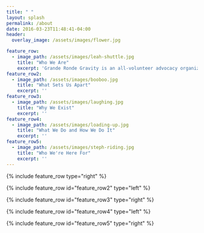 ```yaml
---
title: " "
layout: splash
permalink: /about
date: 2016-03-23T11:48:41-04:00
header:
  overlay_image: /assets/images/flower.jpg

feature_row:
  - image_path: /assets/images/leah-shuttle.jpg
    title: "Who We Are"
    excerpt: 'Grande Ronde Gravity is an all-volunteer advocacy organization dedicated to the love of gravity mountain biking in Eastern Oregon. Our primary mission revolves around growing the sport through trail advocacy, building, and maintenance as well as community events and education.<br><br>We proudly partner with local land managers to create new trail access, ensure the upkeep of existing trails, and explore opportunities to expand our network throughout the region.'
feature_row2:
  - image_path: /assets/images/booboo.jpg
    title: "What Sets Us Apart"
    excerpt: ''
feature_row3:
  - image_path: /assets/images/laughing.jpg
    title: "Why We Exist"
    excerpt: ''
feature_row4:
  - image_path: /assets/images/loading-up.jpg
    title: "What We Do and How We Do It"
    excerpt: ''
feature_row5:
  - image_path: /assets/images/steph-riding.jpg
    title: "Who We're Here For"
    excerpt: ''
---
```


{% include feature_row type="right" %}

{% include feature_row id="feature_row2" type="left" %}

{% include feature_row id="feature_row3" type="right" %}

{% include feature_row id="feature_row4" type="left" %}

{% include feature_row id="feature_row5" type="right" %}